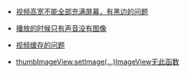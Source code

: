 - [视频高宽不能全部充满屏幕，有黑边的问题](https://github.com/lipangit/JiaoZiVideoPlayer/issues/1204)

- [播放的时候只有声音没有图像](https://github.com/lipangit/JiaoZiVideoPlayer/issues/1205)

- [视频缓存的问题](https://github.com/lipangit/JiaoZiVideoPlayer/issues/1206)

- [thumbImageView.setImage(...)ImageView无此函数](https://github.com/lipangit/JiaoZiVideoPlayer/issues/1207)